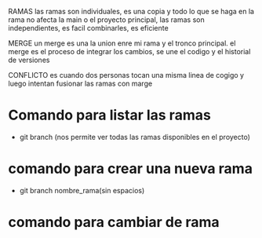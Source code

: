 RAMAS 
las ramas son individuales, es una copia y todo lo que se haga en la rama no afecta la main o el proyecto principal, las ramas son independientes, es facil combinarles, es eficiente

MERGE
un merge es una la union enre mi rama y el tronco principal. el merge es el proceso de integrar los cambios, se une el codigo y el historial de versiones

CONFLICTO
es cuando dos personas tocan una misma linea de cogigo y luego intentan fusionar las ramas con marge

# Comando para listar las ramas
- git branch (nos permite ver todas las ramas disponibles en el proyecto)

# comando para crear una nueva rama
- git branch nombre_rama(sin espacios)

# comando para cambiar de rama